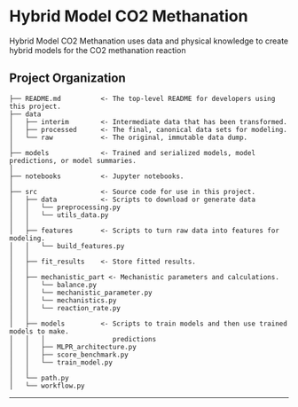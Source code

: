 Hybrid Model CO2 Methanation
==============================

Hybrid Model CO2 Methanation uses data and physical knowledge to create hybrid models for the CO2 methanation reaction

Project Organization
------------

    ├── README.md          <- The top-level README for developers using this project.
    ├── data
    │   ├── interim        <- Intermediate data that has been transformed.
    │   ├── processed      <- The final, canonical data sets for modeling.
    │   └── raw            <- The original, immutable data dump.
    │
    ├── models             <- Trained and serialized models, model predictions, or model summaries.
    │
    ├── notebooks          <- Jupyter notebooks.
    │
    ├── src                <- Source code for use in this project.
    │   ├── data           <- Scripts to download or generate data
    │   │   └── preprocessing.py
    │   │   └── utils_data.py
    │   │
    │   ├── features       <- Scripts to turn raw data into features for modeling.
    │   │   └── build_features.py
    │   │
    │   ├── fit_results    <- Store fitted results.
    │   │
    │   ├── mechanistic_part <- Mechanistic parameters and calculations.
    │   │   └── balance.py
    │   │   └── mechanistic_parameter.py
    │   │   └── mechanistics.py
    │   │   └── reaction_rate.py
    │   │
    │   ├── models         <- Scripts to train models and then use trained models to make.
    │   │   │                 predictions
    │   │   ├── MLPR_architecture.py
    │   │   ├── score_benchmark.py
    │   │   └── train_model.py
    │   │
    │   └── path.py
    │   └── workflow.py


--------

